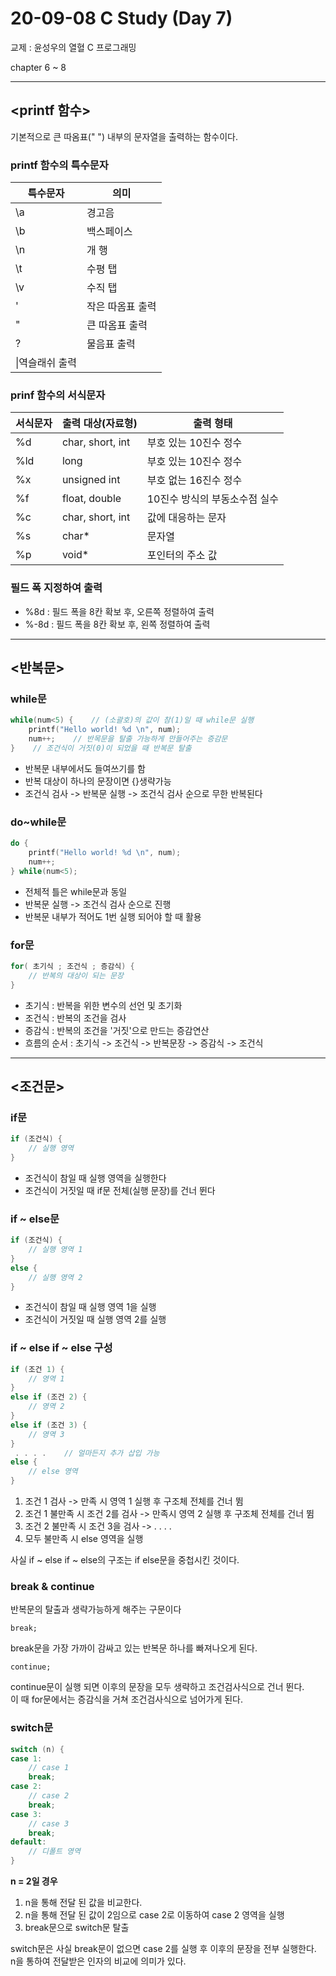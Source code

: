20-09-08 C Study (Day 7)
=====
교제 : 윤성우의 열혈 C 프로그래밍

chapter 6 ~ 8

<hr>

## <printf 함수>

기본적으로 큰 따옴표(" ") 내부의 문자열을 출력하는 함수이다.

### printf 함수의 특수문자

| 특수문자 | 의미 |
|------|------------|
|\a|경고음|
|\b|백스페이스|
|\n|개 행|
|\t|수평 탭|
|\v|수직 탭|
|\'|작은 따옴표 출력|
|\"|큰 따옴표 출력|
|\?|물음표 출력|
|\\|역슬래쉬 출력|

### prinf 함수의 서식문자

| 서식문자 | 출력 대상(자료형) |출력 형태|
|------|------------|------|
|%d|char, short, int|부호 있는 10진수 정수|
|%ld|long|부호 있는 10진수 정수|
|%x|unsigned int|부호 없는 16진수 정수|
|%f|float, double|10진수 방식의 부동소수점 실수|
|%c|char, short, int|값에 대응하는 문자|
|%s|char* |문자열|
|%p|void*|포인터의 주소 값|

### 필드 폭 지정하여 출력
- %8d : 필드 폭을 8칸 확보 후, 오른쪽 정렬하여 출력
- %-8d : 필드 폭을 8칸 확보 후, 왼쪽 정렬하여 출력

<hr>

## <반복문>

### while문

```c
while(num<5) {    // (소괄호)의 값이 참(1)일 때 while문 실행
	printf("Hello world! %d \n", num);
	num++;    // 반목문을 탈출 가능하게 만들어주는 증감문
}    // 조건식이 거짓(0)이 되었을 때 반복문 탈출
```
- 반복문 내부에서도 들여쓰기를 함
- 반복 대상이 하나의 문장이면 {}생략가능
- 조건식 검사 -> 반복문 실행 -> 조건식 검사 순으로 무한 반복된다

### do~while문

```c
do {
	printf("Hello world! %d \n", num);
	num++;
} while(num<5);
```
- 전체적 틀은 while문과 동일
- 반복문 실행 -> 조건식 검사 순으로 진행
- 반복문 내부가 적어도 1번 실행 되어야 할 때 활용

### for문

```c
for( 초기식 ; 조건식 ; 증감식) {
	// 반복의 대상이 되는 문장
}
```
- 초기식 : 반복을 위한 변수의 선언 및 초기화  
- 조건식 : 반복의 조건을 검사  
- 증감식 : 반복의 조건을 '거짓'으로 만드는 증감연산
- 흐름의 순서 : 초기식 -> 조건식 -> 반복문장 -> 증감식 -> 조건식

<hr>

## <조건문>

### if문
```c
if (조건식) {
	// 실행 영역
}
```
- 조건식이 참일 때 실행 영역을 실행한다
- 조건식이 거짓일 때 if문 전체(실행 문장)를 건너 뛴다

### if ~ else문
```c
if (조건식) {
	// 실행 영역 1
}
else {
	// 실행 영역 2
}
```
- 조건식이 참일 때 실행 영역 1을 실행
- 조건식이 거짓일 때 실행 영역 2를 실행

### if ~ else if ~ else 구성
```c
if (조건 1) {
	// 영역 1
}
else if (조건 2) {
	// 영역 2
}
else if (조건 3) {
	// 영역 3
}
 . . . .	// 얼마든지 추가 삽입 가능
else {
	// else 영역
}
```
1. 조건 1 검사 -> 만족 시 영역 1 실행 후 구조체 전체를 건너 뜀
2. 조건 1 불만족 시 조건 2를 검사 -> 만족시 영역 2 실행 후 구조체 전체를 건너 뜀
3. 조건 2 불만족 시 조건 3을 검사 -> . . . .
4. 모두 불만족 시 else 영역을 실행

사실 if ~ else if ~ else의 구조는 if else문을 중첩시킨 것이다.

### break & continue

반복문의 탈출과 생략가능하게 해주는 구문이다

```
break;
```
break문을 가장 가까이 감싸고 있는 반복문 하나를 빠져나오게 된다.

```
continue;
```
continue문이 실행 되면 이후의 문장을 모두 생략하고 조건검사식으로 건너 뛴다.  
이 때 for문에서는 증감식을 거쳐 조건검사식으로 넘어가게 된다.

### switch문
```c
switch (n) {
case 1:
	// case 1
	break;
case 2:
	// case 2
	break;
case 3:
	// case 3
	break;
default:
	// 디폴트 영역
}
```
__n = 2일 경우__
1. n을 통해 전달 된 값을 비교한다.
2. n을 통해 전달 된 값이 2임으로 case 2로 이동하여 case 2 영역을 실행
3. break문으로 switch문 탈출

switch문은 사실 break문이 없으면 case 2를 실행 후 이후의 문장을 전부 실행한다.  
n을 통하여 전달받은 인자의 비교에 의미가 있다.  